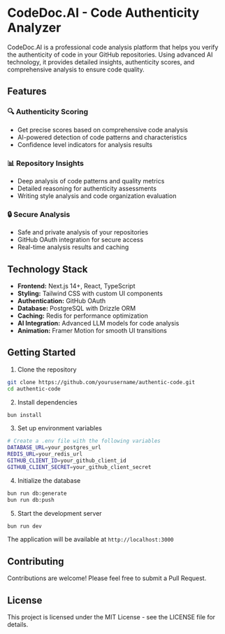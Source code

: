 # CodeDoc.AI - Code Authenticity Analyzer

CodeDoc.AI is a professional code analysis platform that helps you verify the authenticity of code in your GitHub repositories. Using advanced AI technology, it provides detailed insights, authenticity scores, and comprehensive analysis to ensure code quality.

## Features

### 🔍 Authenticity Scoring
- Get precise scores based on comprehensive code analysis
- AI-powered detection of code patterns and characteristics
- Confidence level indicators for analysis results

### 📊 Repository Insights
- Deep analysis of code patterns and quality metrics
- Detailed reasoning for authenticity assessments
- Writing style analysis and code organization evaluation

### 🔒 Secure Analysis
- Safe and private analysis of your repositories
- GitHub OAuth integration for secure access
- Real-time analysis results and caching

## Technology Stack

- **Frontend:** Next.js 14+, React, TypeScript
- **Styling:** Tailwind CSS with custom UI components
- **Authentication:** GitHub OAuth
- **Database:** PostgreSQL with Drizzle ORM
- **Caching:** Redis for performance optimization
- **AI Integration:** Advanced LLM models for code analysis
- **Animation:** Framer Motion for smooth UI transitions

## Getting Started

1. Clone the repository
```bash
git clone https://github.com/yourusername/authentic-code.git
cd authentic-code
```

2. Install dependencies
```bash
bun install
```

3. Set up environment variables
```bash
# Create a .env file with the following variables
DATABASE_URL=your_postgres_url
REDIS_URL=your_redis_url
GITHUB_CLIENT_ID=your_github_client_id
GITHUB_CLIENT_SECRET=your_github_client_secret
```

4. Initialize the database
```bash
bun run db:generate
bun run db:push
```

5. Start the development server
```bash
bun run dev
```

The application will be available at `http://localhost:3000`

## Contributing

Contributions are welcome! Please feel free to submit a Pull Request.

## License

This project is licensed under the MIT License - see the LICENSE file for details.
